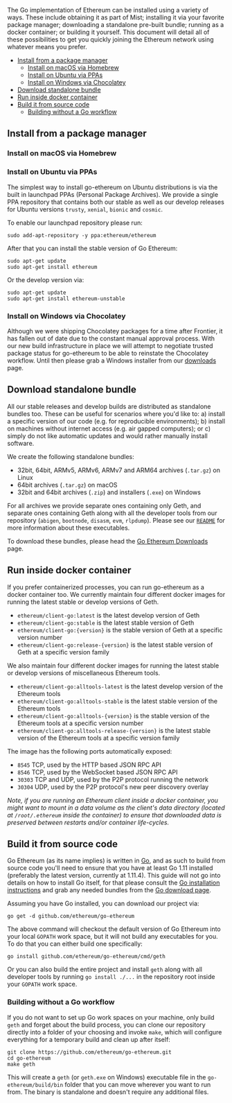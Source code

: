 The Go implementation of Ethereum can be installed using a variety of ways. These include obtaining it as part of Mist; installing it via your favorite package manager; downloading a standalone pre-built bundle; running as a docker container; or building it yourself. This document will detail all of these possibilities to get you quickly joining the Ethereum network using whatever means you prefer.

 * [Install from a package manager](#install-from-a-package-manager)
   * [Install on macOS via Homebrew](#install-on-macos-via-homebrew)
   * [Install on Ubuntu via PPAs](#install-on-ubuntu-via-ppas)
   * [Install on Windows via Chocolatey](#install-on-windows-via-chocolatey)
 * [Download standalone bundle](#download-standalone-bundle)
 * [Run inside docker container](#run-inside-docker-container)
 * [Build it from source code](#build-it-from-source-code)
   * [Building without a Go workflow](#building-without-a-go-workflow)

## Install from a package manager

### Install on macOS via Homebrew

### Install on Ubuntu via PPAs

The simplest way to install go-ethereum on Ubuntu distributions is via the built in launchpad PPAs (Personal Package Archives). We provide a single PPA repository that contains both our stable as well as our develop releases for Ubuntu versions `trusty`, `xenial`, `bionic` and `cosmic`.

To enable our launchpad repository please run:

```
sudo add-apt-repository -y ppa:ethereum/ethereum
```

After that you can install the stable version of Go Ethereum:

```
sudo apt-get update
sudo apt-get install ethereum
```

Or the develop version via:

```
sudo apt-get update
sudo apt-get install ethereum-unstable
```

### Install on Windows via Chocolatey

Although we were shipping Chocolatey packages for a time after Frontier, it has fallen out of date due to the constant manual approval process. With our new build infrastructure in place we will attempt to negotiate trusted package status for go-ethereum to be able to reinstate the Chocolatey workflow. Until then please grab a Windows installer from our [downloads](https://geth.ethereum.org/downloads) page.

## Download standalone bundle

All our stable releases and develop builds are distributed as standalone bundles too. These can be useful for scenarios where you'd like to: a) install a specific version of our code (e.g. for reproducible environments); b) install on machines without internet access (e.g. air gapped computers); or c) simply do not like automatic updates and would rather manually install software.

We create the following standalone bundles:

 * 32bit, 64bit, ARMv5, ARMv6, ARMv7 and ARM64 archives (`.tar.gz`) on Linux
 * 64bit archives (`.tar.gz`) on macOS
 * 32bit and 64bit archives (`.zip`) and installers (`.exe`) on Windows

For all archives we provide separate ones containing only Geth, and separate ones containing Geth along with all the developer tools from our repository (`abigen`, `bootnode`, `disasm`, `evm`, `rlpdump`). Please see our [`README`](https://github.com/ethereum/go-ethereum#executables) for more information about these executables.

To download these bundles, please head the [Go Ethereum Downloads](https://geth.ethereum.org/downloads) page.

## Run inside docker container

If you prefer containerized processes, you can run go-ethereum as a docker container too. We currently maintain four different docker images for running the latest stable or develop versions of Geth.

 * `ethereum/client-go:latest` is the latest develop version of Geth
 * `ethereum/client-go:stable` is the latest stable version of Geth
 * `ethereum/client-go:{version}` is the stable version of Geth at a specific version number
 * `ethereum/client-go:release-{version}` is the latest stable version of Geth at a specific version family

We also maintain four different docker images for running the latest stable or develop versions of miscellaneous Ethereum tools.

 * `ethereum/client-go:alltools-latest` is the latest develop version of the Ethereum tools
 * `ethereum/client-go:alltools-stable` is the latest stable version of the Ethereum tools
 * `ethereum/client-go:alltools-{version}` is the stable version of the Ethereum tools at a specific version number
 * `ethereum/client-go:alltools-release-{version}` is the latest stable version of the Ethereum tools at a specific version family

The image has the following ports automatically exposed:

 * `8545` TCP, used by the HTTP based JSON RPC API
 * `8546` TCP, used by the WebSocket based JSON RPC API
 * `30303` TCP and UDP, used by the P2P protocol running the network
 * `30304` UDP, used by the P2P protocol's new peer discovery overlay

*Note, if you are running an Ethereum client inside a docker container, you might want to mount in a data volume as the client's data directory (located at `/root/.ethereum` inside the container) to ensure that downloaded data is preserved between restarts and/or container life-cycles.*

## Build it from source code

Go Ethereum (as its name implies) is written in [Go](https://golang.org), and as such to build from source code you'll need to ensure that you have at least Go 1.11 installed (preferably the latest version, currently at 1.11.4). This guide will not go into details on how to install Go itself, for that please consult the [Go installation instructions](https://golang.org/doc/install) and grab any needed bundles from the [Go download page](https://golang.org/dl/).

Assuming you have Go installed, you can download our project via:

```
go get -d github.com/ethereum/go-ethereum
```

The above command will checkout the default version of Go Ethereum into your local `GOPATH` work space, but it will not build any executables for you. To do that you can either build one specifically:

```
go install github.com/ethereum/go-ethereum/cmd/geth
```

Or you can also build the entire project and install `geth` along with all developer tools by running `go install ./...` in the repository root inside your `GOPATH` work space.

### Building without a Go workflow

If you do not want to set up Go work spaces on your machine, only build `geth` and forget about the build process, you can clone our repository directly into a folder of your choosing and invoke `make`, which will configure everything for a temporary build and clean up after itself:

```
git clone https://github.com/ethereum/go-ethereum.git
cd go-ethereum
make geth
```

This will create a `geth` (or `geth.exe` on Windows) executable file in the `go-ethereum/build/bin` folder that you can move wherever you want to run from. The binary is standalone and doesn't require any additional files.